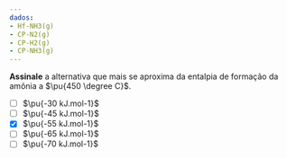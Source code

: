 ```yaml
---
dados:
- Hf-NH3(g)
- CP-N2(g)
- CP-H2(g)
- CP-NH3(g)
---
```

**Assinale** a alternativa que mais se aproxima da entalpia de formação da amônia a $\pu{450 \degree C}$.

- [ ] $\pu{-30 kJ.mol-1}$
- [ ] $\pu{-45 kJ.mol-1}$
- [x] $\pu{-55 kJ.mol-1}$
- [ ] $\pu{-65 kJ.mol-1}$
- [ ] $\pu{-70 kJ.mol-1}$

